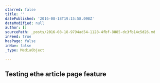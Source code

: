 ```yaml
---
starred: false
title: ''
datePublished: '2016-08-18T19:15:58.098Z'
dateModified: null
author: []
sourcePath: _posts/2016-08-18-9794ad54-1128-4fbf-8885-dc3fb14c5d26.md
inFeed: true
hasPage: false
inNav: false
_type: MediaObject

---
```

## Testing ethe article page feature